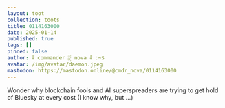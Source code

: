 ```yaml
---
layout: toot
collection: toots
title: 0114163000
date: 2025-01-14
published: true
tags: []
pinned: false
author: ⸸ commander ░ nova ⸸ :~$
avatar: /img/avatar/daemon.jpeg
mastodon: https://mastodon.online/@cmdr_nova/0114163000
---
```


Wonder why blockchain fools and AI superspreaders are trying to get hold of Bluesky at every cost (I know why, but ...)
